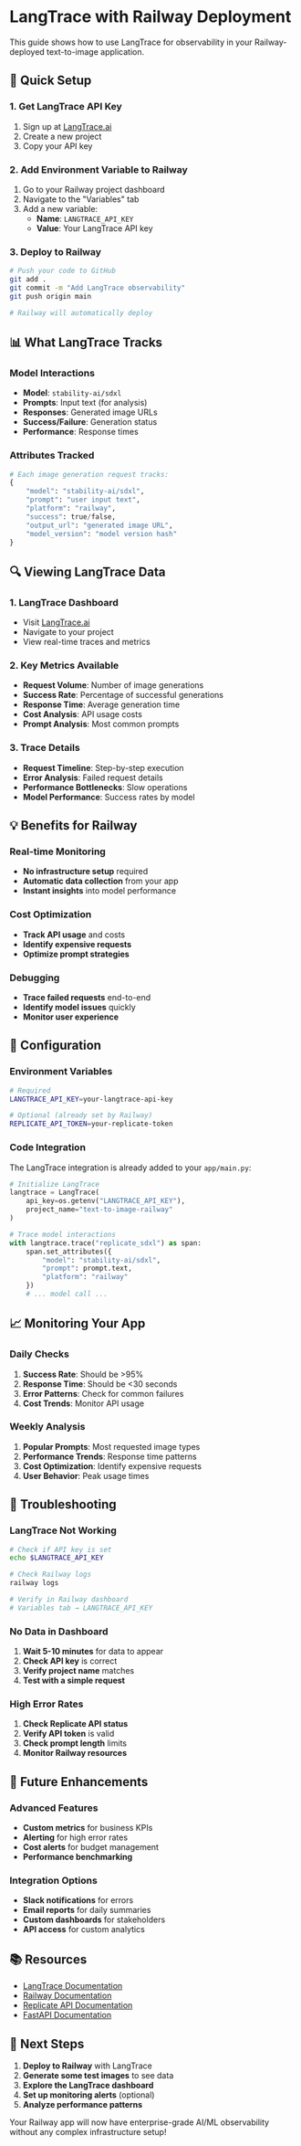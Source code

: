 # LangTrace with Railway Deployment

This guide shows how to use LangTrace for observability in your Railway-deployed text-to-image application.

## 🚀 Quick Setup

### **1. Get LangTrace API Key**
1. Sign up at [LangTrace.ai](https://langtrace.ai)
2. Create a new project
3. Copy your API key

### **2. Add Environment Variable to Railway**
1. Go to your Railway project dashboard
2. Navigate to the "Variables" tab
3. Add a new variable:
   - **Name**: `LANGTRACE_API_KEY`
   - **Value**: Your LangTrace API key

### **3. Deploy to Railway**
```bash
# Push your code to GitHub
git add .
git commit -m "Add LangTrace observability"
git push origin main

# Railway will automatically deploy
```

## 📊 What LangTrace Tracks

### **Model Interactions**
- **Model**: `stability-ai/sdxl`
- **Prompts**: Input text (for analysis)
- **Responses**: Generated image URLs
- **Success/Failure**: Generation status
- **Performance**: Response times

### **Attributes Tracked**
```python
# Each image generation request tracks:
{
    "model": "stability-ai/sdxl",
    "prompt": "user input text",
    "platform": "railway",
    "success": true/false,
    "output_url": "generated image URL",
    "model_version": "model version hash"
}
```

## 🔍 Viewing LangTrace Data

### **1. LangTrace Dashboard**
- Visit [LangTrace.ai](https://langtrace.ai)
- Navigate to your project
- View real-time traces and metrics

### **2. Key Metrics Available**
- **Request Volume**: Number of image generations
- **Success Rate**: Percentage of successful generations
- **Response Time**: Average generation time
- **Cost Analysis**: API usage costs
- **Prompt Analysis**: Most common prompts

### **3. Trace Details**
- **Request Timeline**: Step-by-step execution
- **Error Analysis**: Failed request details
- **Performance Bottlenecks**: Slow operations
- **Model Performance**: Success rates by model

## 💡 Benefits for Railway

### **Real-time Monitoring**
- **No infrastructure setup** required
- **Automatic data collection** from your app
- **Instant insights** into model performance

### **Cost Optimization**
- **Track API usage** and costs
- **Identify expensive requests**
- **Optimize prompt strategies**

### **Debugging**
- **Trace failed requests** end-to-end
- **Identify model issues** quickly
- **Monitor user experience**

## 🔧 Configuration

### **Environment Variables**
```bash
# Required
LANGTRACE_API_KEY=your-langtrace-api-key

# Optional (already set by Railway)
REPLICATE_API_TOKEN=your-replicate-token
```

### **Code Integration**
The LangTrace integration is already added to your `app/main.py`:

```python
# Initialize LangTrace
langtrace = LangTrace(
    api_key=os.getenv("LANGTRACE_API_KEY"),
    project_name="text-to-image-railway"
)

# Trace model interactions
with langtrace.trace("replicate_sdxl") as span:
    span.set_attributes({
        "model": "stability-ai/sdxl",
        "prompt": prompt.text,
        "platform": "railway"
    })
    # ... model call ...
```

## 📈 Monitoring Your App

### **Daily Checks**
1. **Success Rate**: Should be >95%
2. **Response Time**: Should be <30 seconds
3. **Error Patterns**: Check for common failures
4. **Cost Trends**: Monitor API usage

### **Weekly Analysis**
1. **Popular Prompts**: Most requested image types
2. **Performance Trends**: Response time patterns
3. **Cost Optimization**: Identify expensive requests
4. **User Behavior**: Peak usage times

## 🚨 Troubleshooting

### **LangTrace Not Working**
```bash
# Check if API key is set
echo $LANGTRACE_API_KEY

# Check Railway logs
railway logs

# Verify in Railway dashboard
# Variables tab → LANGTRACE_API_KEY
```

### **No Data in Dashboard**
1. **Wait 5-10 minutes** for data to appear
2. **Check API key** is correct
3. **Verify project name** matches
4. **Test with a simple request**

### **High Error Rates**
1. **Check Replicate API status**
2. **Verify API token** is valid
3. **Check prompt length** limits
4. **Monitor Railway resources**

## 🔮 Future Enhancements

### **Advanced Features**
- **Custom metrics** for business KPIs
- **Alerting** for high error rates
- **Cost alerts** for budget management
- **Performance benchmarking**

### **Integration Options**
- **Slack notifications** for errors
- **Email reports** for daily summaries
- **Custom dashboards** for stakeholders
- **API access** for custom analytics

## 📚 Resources

- [LangTrace Documentation](https://docs.langtrace.ai/)
- [Railway Documentation](https://docs.railway.app/)
- [Replicate API Documentation](https://replicate.com/docs)
- [FastAPI Documentation](https://fastapi.tiangolo.com/)

## 🎯 Next Steps

1. **Deploy to Railway** with LangTrace
2. **Generate some test images** to see data
3. **Explore the LangTrace dashboard**
4. **Set up monitoring alerts** (optional)
5. **Analyze performance patterns**

Your Railway app will now have enterprise-grade AI/ML observability without any complex infrastructure setup! 